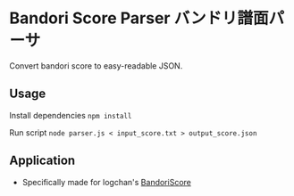 Bandori Score Parser
バンドリ譜面パーサ
=================

Convert bandori score to easy-readable JSON.

Usage
-----------
Install dependencies
```npm install```

Run script
```node parser.js < input_score.txt > output_score.json```

Application
-----------
- Specifically made for logchan's [BandoriScore](https://github.com/logchan/BandoriScore)